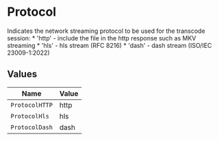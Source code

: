 # Protocol

Indicates the network streaming protocol to be used for the transcode session: * 'http' - include the file in the http response such as MKV streaming * 'hls' - hls stream (RFC 8216) * 'dash' - dash stream (ISO/IEC 23009-1:2022)



## Values

| Name           | Value          |
| -------------- | -------------- |
| `ProtocolHTTP` | http           |
| `ProtocolHls`  | hls            |
| `ProtocolDash` | dash           |
